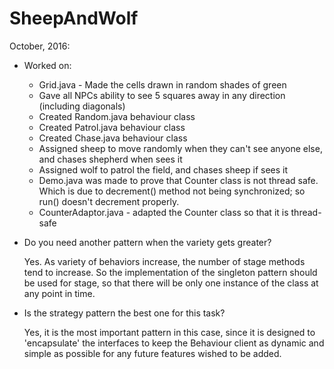 # SheepAndWolf
October, 2016:

- Worked on:
	- Grid.java - Made the cells drawn in random shades of green
	- Gave all NPCs ability to see 5 squares away in any direction (including diagonals)
	- Created Random.java behaviour class
	- Created Patrol.java behaviour class
	- Created Chase.java behaviour class
	- Assigned sheep to move randomly when they can't see anyone else, and chases shepherd when sees it
	- Assigned wolf to patrol the field, and chases sheep if sees it
	- Demo.java was made to prove that Counter class is not thread safe. Which is due to decrement() 
        method not being synchronized; so run() doesn't decrement properly.
	- CounterAdaptor.java - adapted the Counter class so that it is thread-safe 


 

- Do you need another pattern when the variety gets greater? 

    Yes. As variety of behaviors increase, the number of stage methods tend to increase.
    So the implementation of the singleton pattern should be used for stage, so that 
    there will be only one instance of the class at any point in time.

- Is the strategy pattern the best one for this task?

    Yes, it is the most important pattern in this case, since it is designed to 'encapsulate'
    the interfaces to keep the Behaviour client as dynamic and simple as possible for any
    future features wished to be added.
